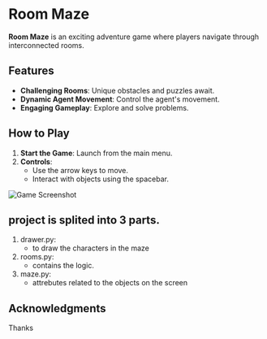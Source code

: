 # Room Maze

**Room Maze** is an exciting adventure game where players navigate through interconnected rooms. 

## Features

- **Challenging Rooms**: Unique obstacles and puzzles await.
- **Dynamic Agent Movement**: Control the agent's movement.
- **Engaging Gameplay**: Explore and solve problems.

## How to Play

1. **Start the Game**: Launch from the main menu.
2. **Controls**:
   - Use the arrow keys to move.
   - Interact with objects using the spacebar.

![Game Screenshot](https://link-to-your-image.com/screenshot.png)



## project is splited into 3 parts.

1) drawer.py:
    - to draw the characters in the maze
2) rooms.py:
    - contains the logic.
3) maze.py:
    - attrebutes related to the objects on the screen 

## Acknowledgments

Thanks 